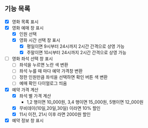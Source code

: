## 기능 목록

- [x] 영화 목록 표시
- [x] 영화 예매 창 표시
  - [x] 인원 선택
  - [x] 영화 시간 선택 창 표시
    - [x] 평일이면 9시부터 24시까지 2시간 간격으로 상영 가능
    - [x] 주말이면 10시부터 24시까지 2시간 간격으로 상영 가능
- [ ] 영화 좌석 선택 창 표시
  - [ ] 좌석을 누르면 노란 색 변환
  - [ ] 좌석 누를 때 마다 예약 가격창 변환
  - [ ] 정한 인원만큼 좌석을 선택하면 확인 버튼 색 변환 
  - [ ] 예매 확인 다이얼로그 띄움 
- [x] 예약 가격 계산
  - [x] 좌석 별 가격 계산
    - 1,2 행이면 10_000원, 3,4 행이면 15_000원, 5행이면 12_000원
  - [x] 무비데이(10일,20일,30일) 이라면 10% 할인
  - [x] 11시 이전, 21시 이후 라면 2000원 할인
- [x] 예약 정보 창 표시
